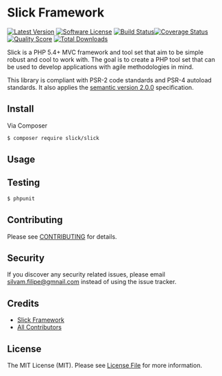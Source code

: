 # Slick Framework

[![Latest Version](https://img.shields.io/github/release/slickframework/slick.svg?style=flat-square)](https://github.com/slickframework/slick/releases)
[![Software License](https://img.shields.io/badge/license-MIT-brightgreen.svg?style=flat-square)](LICENSE.md)
[![Build Status](https://travis-ci.org/slickframework/slick.svg?branch=feature%2F1.2.x)](https://travis-ci.org/slickframework/slick)[![Coverage Status](https://img.shields.io/scrutinizer/coverage/g/slickframework/slick.svg?style=flat-square)](https://scrutinizer-ci.com/g/slickframework/slick/code-structure)
[![Quality Score](https://img.shields.io/scrutinizer/g/slickframework/slick.svg?style=flat-square)](https://scrutinizer-ci.com/g/slickframework/slick)
[![Total Downloads](https://img.shields.io/packagist/dt/slick/slick.svg?style=flat-square)](https://packagist.org/packages/slick/slick)

Slick is a PHP 5.4+ MVC framework and tool set that aim to be simple robust and cool to work with.
The goal is to create a PHP tool set that can be used to develop applications with agile methodologies in mind.

This library is compliant with PSR-2 code standards and PSR-4 autoload standards. It
also applies the [semantic version 2.0.0](http://semver.org) specification.

## Install

Via Composer

``` bash
$ composer require slick/slick
```

## Usage



## Testing

``` bash
$ phpunit
```

## Contributing

Please see [CONTRIBUTING](CONTRIBUTING.md) for details.

## Security

If you discover any security related issues, please email silvam.filipe@gmnail.com instead of using the issue tracker.

## Credits

- [Slick Framework](https://github.com/slickframework)
- [All Contributors](../../contributors)

## License

The MIT License (MIT). Please see [License File](LICENSE.md) for more information.